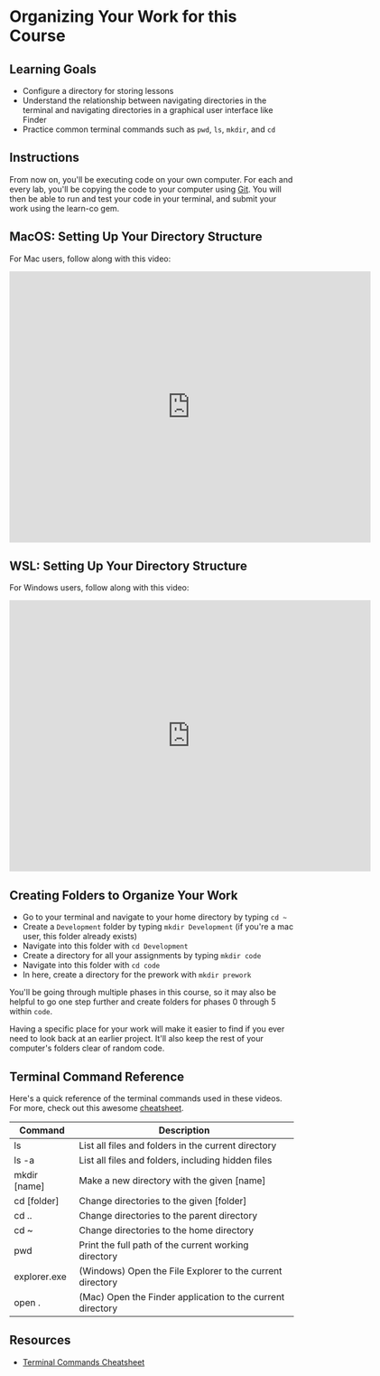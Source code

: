 # Organizing Your Work for this Course

## Learning Goals

- Configure a directory for storing lessons
- Understand the relationship between navigating directories in the terminal and
  navigating directories in a graphical user interface like Finder
- Practice common terminal commands such as `pwd`, `ls`, `mkdir`, and `cd`

## Instructions

From now on, you'll be executing code on your own computer. For each and every
lab, you'll be copying the code to your computer using
[Git](https://git-scm.com). You will then be able to run and test your code in
your terminal, and submit your work using the learn-co gem.

## MacOS: Setting Up Your Directory Structure

For Mac users, follow along with this video:

<iframe width="640" height="480" src="https://www.youtube.com/embed/_zeNHyW9gvw" frameborder="0" allowfullscreen></iframe>

## WSL: Setting Up Your Directory Structure

For Windows users, follow along with this video:

<iframe width="640" height="480" src="https://www.youtube.com/embed/EwLe9M4xZlk" frameborder="0" allowfullscreen></iframe>

## Creating Folders to Organize Your Work

- Go to your terminal and navigate to your home directory by typing `cd ~`
- Create a `Development` folder by typing `mkdir Development` (if you're a mac
  user, this folder already exists)
- Navigate into this folder with `cd Development`
- Create a directory for all your assignments by typing `mkdir code`
- Navigate into this folder with `cd code`
- In here, create a directory for the prework with `mkdir prework`

You'll be going through multiple phases in this course, so it may also be
helpful to go one step further and create folders for phases 0 through 5 within
`code`.

Having a specific place for your work will make it easier to find if you ever
need to look back at an earlier project. It'll also keep the rest of your
computer's folders clear of random code.

## Terminal Command Reference

Here's a quick reference of the terminal commands used in these videos. For
more, check out this awesome [cheatsheet].

| Command      | Description                                                |
| ------------ | ---------------------------------------------------------- |
| ls           | List all files and folders in the current directory        |
| ls -a        | List all files and folders, including hidden files         |
| mkdir [name] | Make a new directory with the given [name]                 |
| cd [folder]  | Change directories to the given [folder]                   |
| cd ..        | Change directories to the parent directory                 |
| cd ~         | Change directories to the home directory                   |
| pwd          | Print the full path of the current working directory       |
| explorer.exe | (Windows) Open the File Explorer to the current directory  |
| open .       | (Mac) Open the Finder application to the current directory |

## Resources

- [Terminal Commands Cheatsheet][cheatsheet]

[cheatsheet]: https://github.com/0nn0/terminal-mac-cheatsheet
